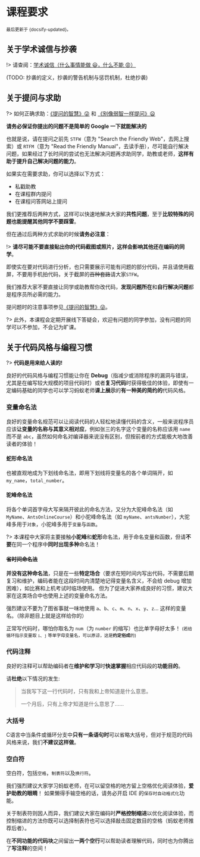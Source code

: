 # 课程要求

<small>最后更新于 {docsify-updated}。</small>

## 关于学术诚信与抄袭 

!> 请查阅：[学术诚信（什么事情能做 :smiley:，什么不能 :rage:）](http://integrity.mit.edu/)

(TODO: 抄袭的定义，抄袭的警告机制与惩罚机制，杜绝抄袭)

## 关于提问与求助

?> 如何正确求助：[《提问的智慧》:stuck_out_tongue_winking_eye:](https://github.com/ryanhanwu/How-To-Ask-Questions-The-Smart-Way/blob/main/README-zh_CN.md) 和 [《别像弱智一样提问》:frowning:](https://github.com/tangx/Stop-Ask-Questions-The-Stupid-Ways/blob/master/README.md)

**请务必保证你提出的问题不是简单的 Google 一下就能解决的**

也就是说，请在提问之前先 `STFW`（意为 "Search the Friendly Web"，去网上搜索）或 `RTFM`（意为 "Read the Friendly Manual"，去读手册），尽可能自行解决问题，如果经过了长时间的尝试也无法解决问题再求助同学，助教或老师，**这样有助于提升自己解决问题的能力**。

如果实在需要求助，你可以选择以下方式：

- 私戳助教
- 在课程群内提问
- 在课程问答网站上提问

我们更推荐后两种方式，这样可以快速地解决大家的**共性问题**，至于**比较特殊的问题也能提醒其他同学不要踩雷**。

但在通过后两种方式求助的时候**请务必注意**：

!> **请尽可能不要直接贴出你的代码截图或照片，这样会影响其他还在编码的同学**。

即使实在要对代码进行分析，也只需要展示可能有问题的部分代码，并且请使用截屏，不要用手机拍代码，关于截屏的~~百种套路~~请大家`STFW`。

我们推荐大家不要直接让同学或助教帮你改代码，**发现问题所在**和**自行解决问题**都是程序员所必需的能力。

提问题时的注意事项参见[《提问的智慧》:stuck_out_tongue_winking_eye:](https://github.com/ryanhanwu/How-To-Ask-Questions-The-Smart-Way/blob/main/README-zh_CN.md)。

?> 此外，本课程会定期开展线下答疑会，欢迎有问题的同学参加，没有问题的同学可以不参加，不会记为旷课。

## 关于代码风格与编程习惯

?> **代码是用来给人读的!**

良好的代码风格与编程习惯能让你在 **Debug**（指减少或消除程序的漏洞与错误，尤其是在编写较大规模的项目代码时）或者**复习代码**时获得极佳的体验，即使有一定编码基础的同学也可以学习蚂蚁老师**课上展示**的**有一种美的简约的**代码风格。

### 变量命名法

良好的变量命名规范可以让阅读代码的人轻松地读懂代码的含义，一般来说程序员应该**让变量的名称与其意义相对应**，例如张三的名字这个变量的名称应该用 `name` 而不是 `abc`，虽然如何命名对编译器来说没有区别，但按前者的方式能极大地改善读者的体验！

#### 蛇形命名法

也被直观地成为下划线命名法，即用下划线将变量名的各个单词隔开，如 `my_name`，`total_number`。

#### 驼峰命名法

将各个单词首字母大写来隔开彼此的命名方法，又分为大驼峰命名法（如 `MyName`、`AntsOnlineCourse`）和小驼峰命名法（如 `myName`、`antsNumber`），大驼峰多用于`对象`，小驼峰多用于`变量`与`函数`。

?> 本课程中大家将主要接触**小驼峰**和**蛇形**命名法，用于命名变量和函数，但请**不要**在同一个程序中**同时出现多种**命名法！

#### ~~省时间命名法~~

**并没有这种命名法**，只是在一些**特定场合**（要求在短时间内写出代码，不需要后期复习和维护，编码者能在这段时间内清楚地记得变量名含义，不会给 debug 增加困难），如比赛和上机考试时临场使用。 但为了促进大家养成良好的习惯，建议大家在这类场合中也使用上述的变量命名方法。

强烈建议不要为了图省事就一味地使用 `a`、`b`、`c`、`m`、`n`、`x`、`y`、`z`… 这样的变量名。（除非题目上就是这样给你的）

正常写代码时，哪怕你取名为 `num`（为 `number` 的缩写）也比单字母好太多！ <small>(若给循环指示变量取 `i`、`j` 等单字母变量名，可以原谅，这是**约定俗成**的)</small>

### 代码注释

良好的注释可以帮助编码者在**维护和学习**时**快速掌握**相应代码段的**功能目的**。

请**杜绝**以下情况的发生:

>当我写下这一行代码时，只有我和上帝知道是什么意思。
>
>一个月后，只有上帝才知道是什么意思了……

### 大括号

C语言中当条件或循环分支中**只有一条语句时**可以省略大括号，但对于规范的代码风格来说，我们**不建议这样做**。

### 空白符

空白符，包括`空格`，`制表符`以及`换行符`。

我们强烈建议大家学习蚂蚁老师，在可以留空格的地方留上空格优化阅读体验，**爱护助教的眼睛**！ 如果懒得手输空格的话，请务必开启 IDE 的`保存时自动格式化`功能。

关于制表符则因人而异，我们建议大家在编码时**严格控制缩进**以优化阅读体验，而控制缩进的方法你既可以选择制表符也可以选择敲击固定数目的空格（蚂蚁老师推荐后者）。

在**不同功能的代码块**之间留出**一两个空行**可以帮助读者理解代码，同时也为你腾出了**写注释**的空间！